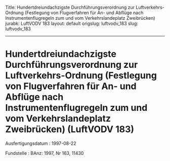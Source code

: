 Title: Hundertdreiundachzigste Durchführungsverordnung zur Luftverkehrs-Ordnung (Festlegung
  von Flugverfahren für An- und Abflüge nach Instrumentenflugregeln zum und vom Verkehrslandeplatz
  Zweibrücken)
jurabk: LuftVODV 183
layout: default
origslug: luftvodv_183
slug: luftvodv_183

---

# Hundertdreiundachzigste Durchführungsverordnung zur Luftverkehrs-Ordnung (Festlegung von Flugverfahren für An- und Abflüge nach Instrumentenflugregeln zum und vom Verkehrslandeplatz Zweibrücken) (LuftVODV 183)

Ausfertigungsdatum
:   1997-08-22

Fundstelle
:   BAnz: 1997, Nr 163, 11430

